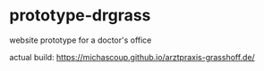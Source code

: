 # prototype-drgrass
website prototype for a doctor's office

actual build:
https://michascoup.github.io/arztpraxis-grasshoff.de/
